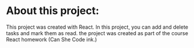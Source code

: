 # About this project:

This project was created with React.
In this project, you can add and delete tasks and mark them as read.
the project was created as part of the course React homework (Can She Code ink.)


